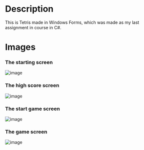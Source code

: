 # Description
This is Tetris made in Windows Forms, which was made as my last assignment in course in C#.

# Images
### The starting screen
![image](https://github.com/BillViktor/TetrisInWinForms/assets/126798316/1f93c34a-bc31-4898-9677-56c769518c0c)

### The high score screen
![image](https://github.com/BillViktor/TetrisInWinForms/assets/126798316/c3910c91-690d-479d-ae03-d122ad66492f)

### The start game screen
![image](https://github.com/BillViktor/TetrisInWinForms/assets/126798316/c8ad6edf-0f18-492b-8bfe-69c271ee0ebe)

### The game screen
![image](https://github.com/BillViktor/TetrisInWinForms/assets/126798316/c725404e-7511-4f3f-96a0-f8f39c8ab566)
